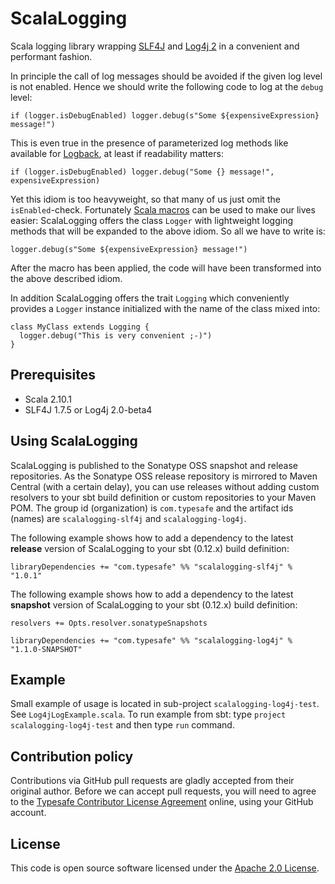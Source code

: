 ScalaLogging
============

Scala logging library wrapping <a href="http://www.slf4j.org/">SLF4J</a> and <a href="http://logging.apache.org/log4j/2.x/">Log4j 2</a> in a convenient and performant fashion.

In principle the call of log messages should be avoided if the given log level is not enabled. Hence we should write the following code to log at the `debug` level:

    if (logger.isDebugEnabled) logger.debug(s"Some ${expensiveExpression} message!")

This is even true in the presence of parameterized log methods like available for <a href="http://logback.qos.ch">Logback</a>, at least if readability matters:

    if (logger.isDebugEnabled) logger.debug("Some {} message!", expensiveExpression)

Yet this idiom is too heavyweight, so that many of us just omit the `isEnabled`-check. Fortunately <a href="http://scalamacros.org/">Scala macros</a> can be used to make our lives easier: ScalaLogging offers the class `Logger` with lightweight logging methods that will be expanded to the above idiom. So all we have to write is:

    logger.debug(s"Some ${expensiveExpression} message!")

After the macro has been applied, the code will have been transformed into the above described idiom.

In addition ScalaLogging offers the trait `Logging` which conveniently provides a `Logger` instance initialized with the name of the class mixed into:

    class MyClass extends Logging {
      logger.debug("This is very convenient ;-)")
    }

Prerequisites
-------------

* Scala 2.10.1
* SLF4J 1.7.5 or Log4j 2.0-beta4

Using ScalaLogging
------------------

ScalaLogging is published to the Sonatype OSS snapshot and release repositories. As the Sonatype OSS release repository is mirrored to Maven Central (with a certain delay), you can use releases without adding custom resolvers to your sbt build definition or custom repositories to your Maven POM. The group id (organization) is `com.typesafe` and the artifact ids (names) are `scalalogging-slf4j` and `scalalogging-log4j`.

The following example shows how to add a dependency to the latest **release** version of ScalaLogging to your sbt (0.12.x) build definition:

    libraryDependencies += "com.typesafe" %% "scalalogging-slf4j" % "1.0.1"

The following example shows how to add a dependency to the latest **snapshot** version of ScalaLogging to your sbt (0.12.x) build definition:

    resolvers += Opts.resolver.sonatypeSnapshots

    libraryDependencies += "com.typesafe" %% "scalalogging-log4j" % "1.1.0-SNAPSHOT"

Example
-------

Small example of usage is located in sub-project `scalalogging-log4j-test`. See `Log4jLogExample.scala`.
To run example from sbt: type `project scalalogging-log4j-test` and then type `run` command.

Contribution policy
-------------------

Contributions via GitHub pull requests are gladly accepted from their original author. Before we can accept pull requests, you will need to agree to the <a href="http://www.typesafe.com/contribute/cla">Typesafe Contributor License Agreement</a> online, using your GitHub account.

License
-------

This code is open source software licensed under the <a href="http://www.apache.org/licenses/LICENSE-2.0.html">Apache 2.0 License</a>.
